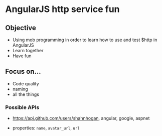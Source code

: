 # AngularJS http service fun

## Objective
- Using mob programming in order to learn how to use and test $http in AngularJS
- Learn together
- Have fun

## Focus on...
- Code quality
- naming
- all the things

### Possible APIs
- https://api.github.com/users/shahnhogan, angular, google, aspnet
 
 - properties: `name`, `avatar_url`, `url`
